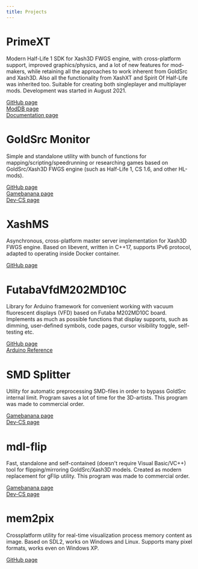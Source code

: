 ```yaml
---
title: Projects
---
```


# PrimeXT
Modern Half-Life 1 SDK for Xash3D FWGS engine, with cross-platform support, improved graphics/physics, and a lot of new features for mod-makers, while retaining all the approaches to work inherent from GoldSrc and Xash3D. Also all the functionality from XashXT and Spirit Of Half-Life was inherited too. Suitable for creating both singleplayer and multiplayer mods. Development was started in August 2021.  
  
[GitHub page](https://github.com/SNMetamorph/PrimeXT)  
[ModDB page](https://www.moddb.com/mods/primext)  
[Documentation page](https://snmetamorph.github.io/PrimeXT/)  

# GoldSrc Monitor
Simple and standalone utility with bunch of functions for mapping/scripting/speedrunning or researching 
games based on GoldSrc/Xash3D FWGS engine (such as Half-Life 1, CS 1.6, and other HL-mods).  
  
[GitHub page](https://github.com/SNMetamorph/goldsrc-monitor)  
[Gamebanana page](https://gamebanana.com/mods/39429)  
[Dev-CS page](https://dev-cs.ru/resources/1035/)  

# XashMS
Asynchronous, cross-platform master server implementation for Xash3D FWGS engine. Based on libevent, written in C++17, supports IPv6 protocol, adapted to operating inside Docker container. 

[GitHub page](https://github.com/SNMetamorph/XashMS)  

# FutabaVfdM202MD10C
Library for Arduino framework for convenient working with vacuum fluorescent displays (VFD) based on Futaba M202MD10C board.
Implements as much as possible functions that display supports, such as dimming, user-defined symbols, code pages, cursor visibility toggle, self-testing etc.

[GitHub page](https://github.com/SNMetamorph/FutabaVfdM202MD10C)  
[Arduino Reference](https://www.arduino.cc/reference/en/libraries/futabavfdm202md10c/)  

# SMD Splitter
Utility for automatic preprocessing SMD-files in order to bypass GoldSrc internal limit. Program saves a lot of time for the 3D-artists. 
This program was made to commercial order.
  
[Gamebanana page](https://gamebanana.com/tools/15803)  
[Dev-CS page](https://dev-cs.ru/resources/1677/)  

# mdl-flip
Fast, standalone and self-contained (doesn't require Visual Basic/VC++) tool for flipping/mirroring GoldSrc/Xash3D models. 
Created as modern replacement for gFlip utility. This program was made to commercial order.
  
[Gamebanana page](https://gamebanana.com/tools/7299)  
[Dev-CS page](https://dev-cs.ru/resources/1357/)  

# mem2pix
Crossplatform utility for real-time visualization process memory content as image. Based on SDL2, works on Windows and Linux. 
Supports many pixel formats, works even on Windows XP. 
  
[GitHub page](https://github.com/SNMetamorph/mem2pix)  
